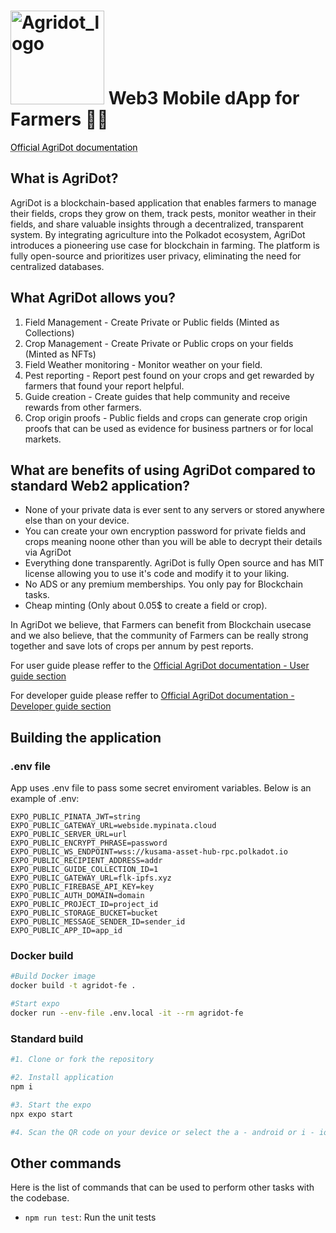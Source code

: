 # <img width="150" alt="Agridot_logo" src="https://github.com/user-attachments/assets/c906eba6-8122-4f3b-83f5-8ecb04f326ef"> Web3 Mobile dApp for Farmers 🧑‍🌾

<a href="https://kacena123.github.io/agridot-docs/" style="color: black; text-decoration: underline;text-decoration-style: dotted;">Official AgriDot documentation</a>

## What is AgriDot?
AgriDot is a blockchain-based application that enables farmers to manage their fields, crops they grow on them, track pests, monitor weather in their fields, and share valuable insights through a decentralized, transparent system. By integrating agriculture into the Polkadot ecosystem, AgriDot introduces a pioneering use case for blockchain in farming. The platform is fully open-source and prioritizes user privacy, eliminating the need for centralized databases.

## What AgriDot allows you?
1. Field Management - Create Private or Public fields (Minted as Collections)
2. Crop Management - Create Private or Public crops on your fields (Minted as NFTs)
3. Field Weather monitoring - Monitor weather on your field.
4. Pest reporting - Report pest found on your crops and get rewarded by farmers that found your report helpful.
5. Guide creation - Create guides that help community and receive rewards from other farmers.
6. Crop origin proofs - Public fields and crops can generate crop origin proofs that can be used as evidence for business partners or for local markets.

## What are benefits of using AgriDot compared to standard Web2 application?
- None of your private data is ever sent to any servers or stored anywhere else than on your device.
- You can create your own encryption password for private fields and crops meaning noone other than you will be able to decrypt their details via AgriDot
- Everything done transparently. AgriDot is fully Open source and has MIT license allowing you to use it's code and modify it to your liking.
- No ADS or any premium memberships. You only pay for Blockchain tasks.
- Cheap minting (Only about 0.05$ to create a field or crop).

In AgriDot we believe, that Farmers can benefit from Blockchain usecase and we also believe, that the community of Farmers can be really strong together and save lots of crops per annum by pest reports.

For user guide please reffer to the [Official AgriDot documentation - User guide section](https://kacena123.github.io/agridot-docs/user-guide/intro.html)

For developer guide please reffer to [Official AgriDot documentation - Developer guide section](https://kacena123.github.io/agridot-docs/dev-guide/introduction.html)

## Building the application

### .env file
App uses .env file to pass some secret enviroment variables. Below is an example of .env:
```
EXPO_PUBLIC_PINATA_JWT=string
EXPO_PUBLIC_GATEWAY_URL=webside.mypinata.cloud
EXPO_PUBLIC_SERVER_URL=url
EXPO_PUBLIC_ENCRYPT_PHRASE=password
EXPO_PUBLIC_WS_ENDPOINT=wss://kusama-asset-hub-rpc.polkadot.io
EXPO_PUBLIC_RECIPIENT_ADDRESS=addr
EXPO_PUBLIC_GUIDE_COLLECTION_ID=1
EXPO_PUBLIC_GATEWAY_URL=flk-ipfs.xyz
EXPO_PUBLIC_FIREBASE_API_KEY=key
EXPO_PUBLIC_AUTH_DOMAIN=domain
EXPO_PUBLIC_PROJECT_ID=project_id
EXPO_PUBLIC_STORAGE_BUCKET=bucket
EXPO_PUBLIC_MESSAGE_SENDER_ID=sender_id
EXPO_PUBLIC_APP_ID=app_id
```

### Docker build
```bash
#Build Docker image
docker build -t agridot-fe .

#Start expo
docker run --env-file .env.local -it --rm agridot-fe
```

### Standard build
```bash
#1. Clone or fork the repository

#2. Install application
npm i

#3. Start the expo
npx expo start

#4. Scan the QR code on your device or select the a - android or i - ios for emulator start (You need to have emulators installed)
```

## Other commands
Here is the list of commands that can be used to perform other tasks with the codebase.

- `npm run test`: Run the unit tests
